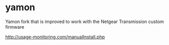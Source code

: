 # yamon
Yamon fork that is improved to work with the Netgear Transmission custom firmware

http://usage-monitoring.com/manualInstall.php
